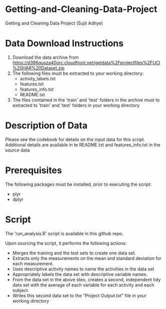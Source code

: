 Getting-and-Cleaning-Data-Project
=================================

Getting and Cleaning Data Project (Sujit Adhye)

Data Download Instructions
===========================
1. Download the data archive from https://d396qusza40orc.cloudfront.net/getdata%2Fprojectfiles%2FUCI%20HAR%20Dataset.zip 
2. The following files must be extracted to your working directory:
   - activity_labels.txt
   - features.txt 	 
   - features_info.txt
   - README.txt
3. The files contained in the 'train' and 'test' folders in the archive must to extracted to 'train' and 'test' folders in your working directory


Description of Data
====================
Please see the codebook for details on the input data for this script. Additional details are available in te README.txt and features_info.txt in the source data


Prerequisites	
=============
The following packages must be installed, prior to executing the script:
- plyr
- dplyr


Script
======
The 'run_analysis.R' script is available in this github repo.

Upon sourcing the script, it performs the following actions:
- Merges the training and the test sets to create one data set.
- Extracts only the measurements on the mean and standard   deviation for each measurement. 
- Uses descriptive activity names to name the activities in the   data set
- Appropriately labels the data set with descriptive variable   names. 
- From the data set in the above steo, creates a second,   independent tidy data set with the average of each variable     for each activity and each subject.
- Writes this second data set to the "Project Output.txt" file
  in your working directory	 
